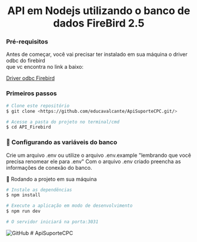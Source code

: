 <h1 align="center">API em Nodejs utilizando o banco de dados FireBird 2.5</h1>

### Pré-requisitos

Antes de começar, você vai precisar ter instalado em sua máquina o driver odbc do firebird <br> que vc encontra no link a baixo:</p>

<a href="https://firebirdsql.org/en/odbc-driver/">Driver odbc Firebird</a>

### Primeiros passos

```bash
# Clone este repositório
$ git clone <https://github.com/educavalcante/ApiSuporteCPC.git/>

# Acesse a pasta do projeto no terminal/cmd
$ cd API_Firebird

```
### :pinched_fingers: Configurando as variáveis do banco
 Crie um arquivo .env ou utilize o arquivo .env.example "lembrando que você precisa renomear ele para .env" 
 Com o arquivo .env criado preencha as informações de conexão do banco.

🎲 Rodando a projeto em sua máquina
```bash
# Instale as dependências
$ npm install

# Execute a aplicação em modo de desenvolvimento
$ npm run dev

# O servidor iniciará na porta:3031
```
<img alt="GitHub" src="https://img.shields.io/github/license/rodrigodevelop-tech/API_FireBird">
#   A p i S u p o r t e C P C  
 